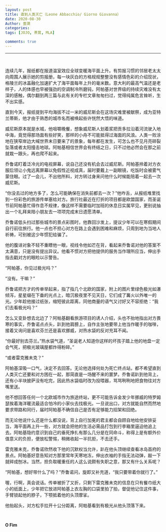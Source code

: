 ```yaml
---
layout: post
title: 直到人类灭亡（Leone Abbacchio/ Giorno Giovanna）
date: 2020-08-30
Author: 壹澗
categories: 
tags: [JOJO, 茶茸, MLA]

comments: true
--- 
```


***

<br/>

连续几年，报纸都在报道温室效应全球变暖海平面上升。有剪报习惯的邻居老太太向周围人展示她的剪报册，每一块灰白的方格规规整整没有感情色彩的介绍现状，格陵兰的冰盖融化加速扩大了海平面每年上升的毫米数。意大利的最高气温还是老样子，人的体感也早被强劲的空调制冷所磨钝，阿帕基对世界级的持续灾难没有太深的感触，偶尔翻到两三篇与此有关的专栏文章匆匆扫过，觉得纯属危言耸听，生不出实感。

直到今天，报纸提到平均海拔不过一米的威尼斯会在这场灾难里被献祭，成为亚特兰蒂斯，他才由于熟悉的城市名而被唤起些许恍然大悟的味道。

威尼斯原本就是水城，他咀嚼晚餐，想象威尼斯人划着浆把贡多拉沿着河流驶入地中海，竟觉得那场面有些好笑，那样的小舟不可能抵得过海面的风浪。人类一败涂地在狭窄岸边大喊世界末日要来了的景象，每年都在发生，可怎么也不见月亮碎裂坠落或者太阳撞击地球。阿帕基相信世界会有终结之日，只不过他必然会在那之前就栽一跟头，再也爬不起来。

乔鲁诺盯着泛冷光的电视屏幕，说自己还没有机会去过威尼斯。阿帕基拎着对方衣服后领让小鬼远离屏幕以免假性近视成真，届时要戴上一副眼镜，吃饭时会被雾气蒙住眼。过了一会儿，不出他所料，对方转过身来问他什么时候能陪着一起去一次威尼斯。

“你没去过的地方多了，怎么可能确保在消失前都去一次？”他咋舌，从报纸堆里找到一份彩色的旅游传单塞给对方。旅行社最近在打折的项目都是欧盟国家，而圣诞节前阿帕基忙得作息不规律，像这样不需要临时加班的休息日实属罕见，更别说抽出一个礼拜来陪小朋友去一项项完成末日遗愿清单。

乔鲁诺低头扫过那些城市的景点彩图时，他靠回沙发上，提议少年可以在寒假期间自行前往旅行。他一点也不担心对方在路上会遇到困难和麻烦，只周到地为当地人祈祷，可别被这少年惯犯给骗了。

他的腹诽对象不轻不重瞟他一眼，视线令他如芒在背，看起来乔鲁诺对他的答案不太满意，只是没有提出异议。他看不惯对方把他提供的服务当作理所应当，伸出手指去戳对方的眼睑以示警告。

“阿帕基，你见过极光吗？”

“没有。干嘛？”

乔鲁诺把方才的传单举起来，指了指几个北欧的国家，附上的图片里绿色极光如瀑倾泻，星星缀在下垂的光点上，暗沉极夜里不见天日，它们成了篝火以外唯一的光。少年趁他接过纸张，缩短彼此距离，同他商量的语气又讨好又不容拒绝：“我们去看极光吗？”

怎么又变卦想去北边了？阿帕基翻看旅游项目的诱人介绍，头也不抬地指出对方畏寒的事实，乔鲁诺点点头，趴到他肩膀上，自作主张地要带上他当作暖手的咖啡，接着又询问是喜欢芬兰还是喜欢挪威，对热水袋的反对充耳不闻。

“你最好别去芬兰。”热水袋气道，“圣诞老人知道你这样的坏孩子踏上他的地盘一定会气死，把极光玻璃屋都炸得粉碎。”

“或者雷克雅未克？”

阿帕基深吸一口气，决定不去回答。无论他选择何处为死亡终点站，都不希望直到人类灭亡还要和对方困在一起，那简直是一场醒不来的噩梦。乔鲁诺趴到他背上，还有小半块披萨没有吃完，因此热水袋临时改为投喂器，骂骂咧咧地把食物往对方嘴里送。

他不想回答任何一个北欧城市作为旅途终站，更不可能告诉金发少年挪威的特罗姆瑟挨着海洋暖流最适合怕冷的小家伙去找极光。一旦说出口，对方就能自然而然地要求带路和同行，届时阿帕基不确信自己是否有足够能力招架和回绝。

而无论他说什么还是什么都没说，背上自行加冕的君主都会自顾自地给他安排妥当，海平面再上升一些，对方就会把他的生活必需品打包到行李箱里逼迫他追上去。阿帕基隐约意识到自己的垂死挣扎有那么几分是在同命斗，称得上是有额外价值意义的负担，便放松警惕，稍微收起一半抗拒，不去还手。

雷克雅未克，乔鲁诺欣然收下他的沉默权当允许，趴在他头顶继续查看冰岛首府的景点。阿帕基好意告知对方那里常年天寒地冻，伸出衣袖的手指无法动弹，敲一下就碎成刨冰。当然，担负取暖重任的人这么说颇有失职之意，那又有什么关系呢？

“阿帕基，想好带什么了吗？”乔鲁诺问，旋即又补充道，“我只要带着你就行了。”

喔，行啊，真会说话。传单被折了又折，只剩下雷克雅未克的信息在只有餐巾纸大小的纸面上，少年把它放进阿帕基上衣左胸的口袋里拍了拍，督促他记住这件事，手臂锁起他的脖子，下颚抵着他的头顶摩挲。

他抬起头，对方松手拉开十公分距离，阿帕基看到有极光从他头顶落下来。

<br/>

**O Fim**
